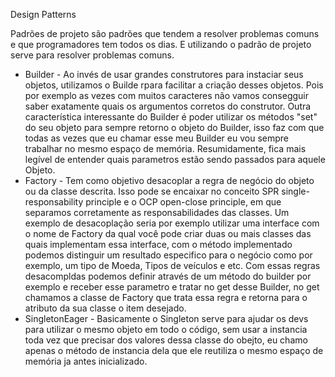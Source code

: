 Design Patterns

Padrões de projeto são padrões que tendem a resolver problemas comuns e que programadores tem todos os dias. E utilizando o padrão de projeto serve para resolver problemas comuns.

  * Builder - Ao invés de usar grandes construtores para instaciar seus objetos, utilizamos o Builde rpara facilitar a criação desses objetos. Pois por exemplo as vezes com muitos caracteres não vamos consegguir
  saber exatamente quais os argumentos corretos do construtor. Outra característica interessante do Builder é poder utilizar os métodos "set" do seu objeto para sempre retorno o objeto do Builder, isso faz com que 
  todas as vezes que eu chamar esse meu Builder eu vou sempre trabalhar no mesmo espaço de memória. Resumidamente, fica mais legível de entender quais parametros estão sendo passados para aquele Objeto.
  * Factory - Tem como objetivo desacoplar a regra de negócio do objeto ou da classe descrita. Isso pode se encaixar no conceito SPR single-responsability principle e o OCP open-close principle, em que separamos corretamente as responsabilidades das classes. Um exemplo de desacoplação seria por exemplo utilizar uma interface com o nome de Factory da qual você pode criar duas ou mais classes das quais implementam essa interface, com o método implementado podemos distinguir um resultado especifico para o negócio como por exemplo, um tipo de Moeda, Tipos de veículos e etc. Com essas regras desacompldas podemos definir através de um método do builder por exemplo e receber esse parametro e tratar no get desse Builder, no get chamamos a classe de Factory que trata essa regra e retorna para o atributo da sua classe o item desejado.
  * SingletonEager - Basicamente o Singleton serve para ajudar os devs para utilizar o mesmo objeto em todo o código, sem usar a instancia toda vez que precisar dos valores dessa classe do obejto, eu chamo apenas o método de instancia dela que ele reutiliza o mesmo espaço de memória ja antes inicializado.